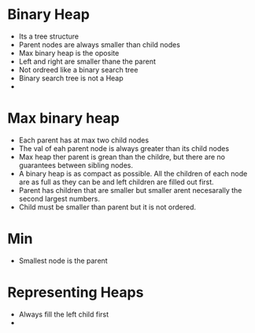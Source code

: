 # Binary Heap
- Its a tree structure
- Parent nodes are always smaller than child nodes
- Max binary heap is the oposite
- Left and right are smaller thane the parent
- Not ordreed like a binary search tree
- Binary search tree is not a Heap
-
# Max binary heap
- Each parent has at max two child nodes
- The val of eah parent node is always greater than its child nodes
- Max heap ther parent is grean than the childre, but there are no guarantees between sibling nodes.
- A binary heap is as compact as possible. All the children of each node are as full as they can be and left children are filled out first.
- Parent has children that are smaller but smaller arent necesarally the second largest numbers.
- Child must be smaller than parent but it is not ordered.

# Min
- Smallest node is the parent

# Representing Heaps
- Always fill the left child first
- 